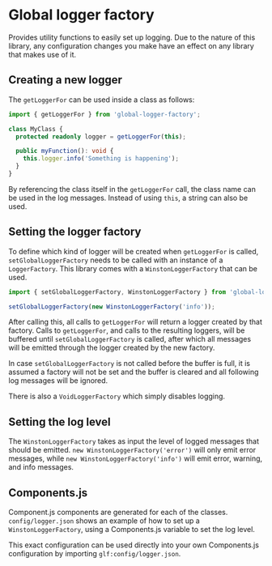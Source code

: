 # Global logger factory

Provides utility functions to easily set up logging.
Due to the nature of this library,
any configuration changes you make have an effect on any library that makes use of it.

## Creating a new logger

The `getLoggerFor` can be used inside a class as follows:

```ts
import { getLoggerFor } from 'global-logger-factory';

class MyClass {
  protected readonly logger = getLoggerFor(this);

  public myFunction(): void {
    this.logger.info('Something is happening');
  }
}
```

By referencing the class itself in the `getLoggerFor` call, the class name can be used in the log messages.
Instead of using `this`, a string can also be used.

## Setting the logger factory

To define which kind of logger will be created when `getLoggerFor` is called,
`setGlobalLoggerFactory` needs to be called with an instance of a `LoggerFactory`.
This library comes with a `WinstonLoggerFactory` that can be used.

```ts
import { setGlobalLoggerFactory, WinstonLoggerFactory } from 'global-logger-factory';

setGlobalLoggerFactory(new WinstonLoggerFactory('info'));
```

After calling this, all calls to `getLoggerFor` will return a logger created by that factory.
Calls to `getLoggerFor`, and calls to the resulting loggers,
will be buffered until `setGlobalLoggerFactory` is called,
after which all messages will be emitted through the logger created by the new factory.

In case `setGlobalLoggerFactory` is not called before the buffer is full,
it is assumed a factory will not be set and the buffer is cleared and all following log messages will be ignored.

There is also a `VoidLoggerFactory` which simply disables logging.

## Setting the log level

The `WinstonLoggerFactory` takes as input the level of logged messages that should be emitted.
`new WinstonLoggerFactory('error')` will only emit error messages,
while `new WinstonLoggerFactory('info')` will emit error, warning, and info messages.

## Components.js

Component.js components are generated for each of the classes.
`config/logger.json` shows an example of how to set up a `WinstonLoggerFactory`,
using a Components.js variable to set the log level.

This exact configuration can be used directly into your own Components.js configuration by importing
`glf:config/logger.json`.
